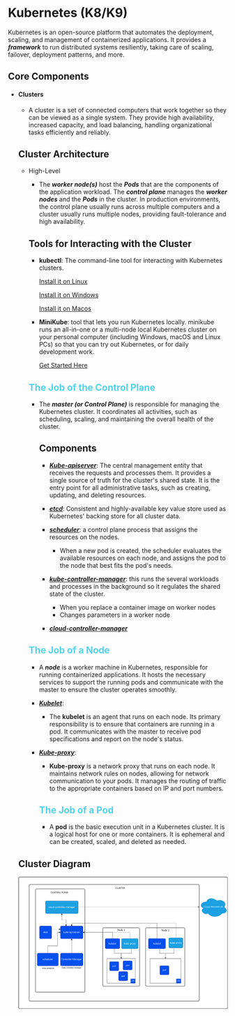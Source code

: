 # Kubernetes (K8/K9)
Kubernetes is an open-source platform that automates the deployment, scaling, and management of containerized applications. It provides a ***framework*** to run distributed systems resiliently, taking care of scaling, failover, deployment patterns, and more.

## Core Components

* #### Clusters
    * A cluster is a set of connected computers that work together so they can be viewed as a single system. They provide high availability, increased capacity, and load balancing, handling organizational tasks efficiently and reliably.

    ## Cluster Architecture

    * High-Level
        * The ***worker node(s)*** host the ***Pods*** that are the components of the application workload. The ***control plane*** manages the ***worker nodes*** and the ***Pods*** in the cluster. In production environments, the control plane usually runs across multiple computers and a cluster usually runs multiple nodes, providing fault-tolerance and high availability.

        ## Tools for Interacting with the Cluster
        * **kubectl**: The command-line tool for interacting with Kubernetes clusters.
        
            [Install it on Linux](https://kubernetes.io/docs/tasks/tools/install-kubectl-linux/)

            [Install it on Windows](hhttps://kubernetes.io/docs/tasks/tools/install-kubectl-windows/)

            [Install it on Macos](https://kubernetes.io/docs/tasks/tools/install-kubectl-macos/)

        * **MiniKube**:  tool that lets you run Kubernetes locally. minikube runs an all-in-one or a multi-node local Kubernetes cluster on your personal computer (including Windows, macOS and Linux PCs) so that you can try out Kubernetes, or for daily development work.

            [Get Started Here](https://minikube.sigs.k8s.io/docs/start/)

        ## <span style="color:#54D2EB">The Job of the Control Plane</span>
        * The ***master (or Control Plane)*** is responsible for managing the Kubernetes cluster. It coordinates all activities, such as scheduling, scaling, and maintaining the overall health of the cluster.

            ## Components
            * [***Kube-apiserver***](https://kubernetes.io/docs/concepts/architecture/#kube-apiserver): The central management entity that receives the requests and processes them. It provides a single source of truth for the cluster's shared state. It is the entry point for all administrative tasks, such as creating, updating, and deleting resources.                

            * [***etcd***](https://kubernetes.io/docs/concepts/architecture/#etcd): Consistent and highly-available key value store used as Kubernetes' backing store for all cluster data.

            * [***scheduler***](https://kubernetes.io/docs/concepts/architecture/#kube-scheduler): a control plane process that assigns the resources on the nodes.
                * When a new pod is created, the scheduler evaluates the available resources on each node, and assigns the pod to the node that best fits the pod's needs.
            
            * [***kube-controller-manager***](https://kubernetes.io/docs/concepts/architecture/#kube-controller-manager): this runs the several workloads and processes in the background so it regulates the shared state of the cluster. 
                * When you replace a container image on worker nodes
                * Changes parameters in a worker node
            
            * [***cloud-controller-manager***](https://kubernetes.io/docs/concepts/architecture/#cloud-controller-manager)

        ## <span style="color:#54D2EB">The Job of a Node</span>
        * A ***node*** is a worker machine in Kubernetes, responsible for running containerized applications. It hosts the necessary services to support the running pods and communicate with the master to ensure the cluster operates smoothly.

        * [***Kubelet***](https://kubernetes.io/docs/concepts/architecture/#kubelet): 
            * The **kubelet** is an agent that runs on each node. Its primary responsibility is to ensure that containers are running in a pod. It communicates with the master to receive pod specifications and report on the node's status.

        * [***Kube-proxy***](https://kubernetes.io/docs/concepts/architecture/#kube-proxy):
            * **Kube-proxy** is a network proxy that runs on each node. It maintains network rules on nodes, allowing for network communication to your pods. It manages the routing of traffic to the appropriate containers based on IP and port numbers.

            ## <span style="color:#54D2EB">The Job of a Pod</span>
            * A **pod** is the basic execution unit in a Kubernetes cluster. It is a logical host for one or more containers. It is ephemeral and can be created, scaled, and deleted as needed. 
    
    ## Cluster Diagram
    ![Cluster Diagram](../../assets/kubernetes-cluster-architecture.svg)

